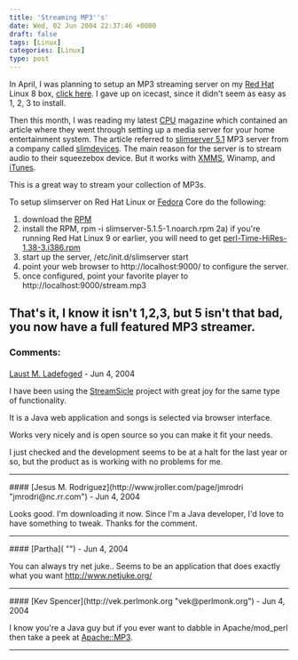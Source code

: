 ```yaml
---
title: 'Streaming MP3''s'
date: Wed, 02 Jun 2004 22:37:46 +0000
draft: false
tags: [Linux]
categories: [Linux]
type: post
---
```


In April, I was planning to setup an MP3 streaming server on my [Red Hat](http://www.redhat.com) Linux 8 box, [click here](http://jroller.com/page/jmrodri/20040412). I gave up on icecast, since it didn't seem as easy as 1, 2, 3 to install.

Then this month, I was reading my latest [CPU](http://www.computerpoweruser.com/) magazine which contained an article where they went through setting up a media server for your home entertainment system. The article referred to [slimserver 5.1](http://www.slimdevices.com/su_downloads.html) MP3 server from a company called [slimdevices](http://www.slimdevices.com/). The main reason for the server is to stream audio to their squeezebox device. But it works with [XMMS](http://www.xmms.org/), Winamp, and [iTunes](http://www.apple.com/itunes/).

This is a great way to stream your collection of MP3s.

To setup slimserver on Red Hat Linux or [Fedora](http://fedora.redhat.com) Core do the following:

1) download the [RPM](http://www.slimdevices.com/su_downloads.html)
2) install the RPM, rpm -i slimserver-5.1.5-1.noarch.rpm
2a) if you're running Red Hat Linux 9 or earlier, you will need to get [perl-Time-HiRes-1.38-3.i386.rpm](http://www.slimdevices.com/downloads/misc/perl-Time-HiRes-1.38-3.i386.rpm)
3) start up the server, /etc/init.d/slimserver start
4) point your web browser to http://localhost:9000/ to configure the server.
5) once configured, point your favorite player to http://localhost:9000/stream.mp3

That's it, I know it isn't 1,2,3, but 5 isn't that bad, you now have a full featured MP3 streamer.
---
### Comments:
####
[Laust M. Ladefoged](http://www.defoged.dk "") - <time datetime="2004-06-03 05:21:55">Jun 4, 2004</time>

I have been using the [StreamSicle](http://streamsicle.com) project with great joy for the same type of functionality.

It is a Java web application and songs is selected via browser interface.

Works very nicely and is open source so you can make it fit your needs.

I just checked and the development seems to be at a halt for the last year or so, but the product as is working with no problems for me.
<hr />
####
[Jesus M. Rodriguez](http://www.jroller.com/page/jmrodri "jmrodri@nc.rr.com") - <time datetime="2004-06-03 09:40:33">Jun 4, 2004</time>

Looks good. I'm downloading it now. Since I'm a Java developer, I'd love to have something to tweak. Thanks for the comment.
<hr />
####
[Partha]( "") - <time datetime="2004-06-03 10:24:30">Jun 4, 2004</time>

You can always try net juke.. Seems to be an application that does exactly what you want http://www.netjuke.org/
<hr />
####
[Kev Spencer](http://vek.perlmonk.org "vek@perlmonk.org") - <time datetime="2004-06-03 14:46:27">Jun 4, 2004</time>

I know you're a Java guy but if you ever want to dabble in Apache/mod\_perl then take a peek at [Apache::MP3](http://search.cpan.org/~lds/Apache-MP3-3.05/MP3.pm).
<hr />
